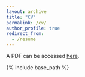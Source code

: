 ```yaml
---
layout: archive
title: "CV"
permalink: /cv/
author_profile: true
redirect_from:
  - /resume
---
```

A PDF can be accessed [here](https://jrexmo.github.io/Jackson_CV_Nov2020.pdf).



{% include base_path %}

